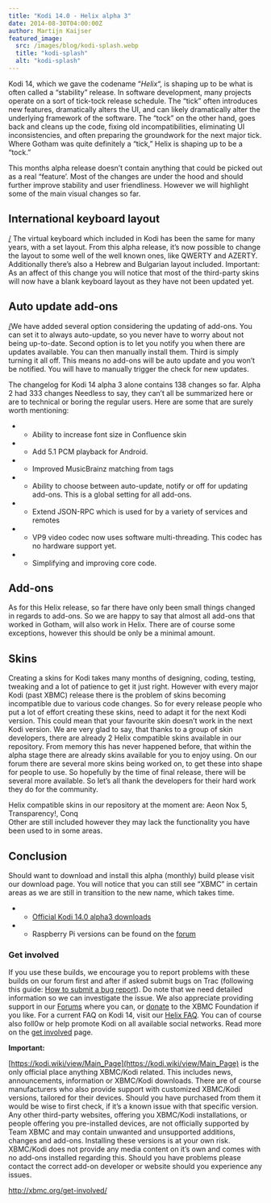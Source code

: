 ```yaml
---
title: "Kodi 14.0 - Helix alpha 3"
date: 2014-08-30T04:00:00Z
author: Martijn Kaijser
featured_image:
  src: /images/blog/kodi-splash.webp
  title: "kodi-splash"
  alt: "kodi-splash"
---
```


Kodi 14, which we gave the codename “_Helix_“, is shaping up to be what is often called a “stability” release. In software development, many projects operate on a sort of tick-tock release schedule. The “tick” often introduces new features, dramatically alters the UI, and can likely dramatically alter the underlying framework of the software. The “tock” on the other hand, goes back and cleans up the code, fixing old incompatibilities, eliminating UI inconsistencies, and often preparing the groundwork for the next major tick. Where Gotham was quite definitely a “tick,” Helix is shaping up to be a “tock.”

This months alpha release doesn’t contain anything that could be picked out as a real “feature’. Most of the changes are under the hood and should further improve stability and user friendliness. However we will highlight some of the main visual changes so far.

## International keyboard layout

[/](/images/blog/keyboard_layout_setting.webp) The virtual keyboard which included in Kodi has been the same for many years, with a set layout. From this alpha release, it’s now possible to change the layout to some well of the well known ones, like QWERTY and AZERTY. Additionally there’s also a Hebrew and Bulgarian layout included. Important: As an affect of this change you will notice that most of the third-party skins will now have a blank keyboard layout as they have not been updated yet.

## Auto update add-ons

[/](https://kodi.wiki/images/blog/keyboard_layout_setting.webp)We have added several option considering the updating of add-ons. You can set it to always auto-update, so you never have to worry about not being up-to-date. Second option is to let you notify you when there are updates available. You can then manually install them. Third is simply turning it all off. This means no add-ons will be auto update and you won’t be notified. You will have to manually trigger the check for new updates.

The changelog for Kodi 14 alpha 3 alone contains 138 changes so far. Alpha 2 had 333 changes Needless to say, they can’t all be summarized here or are to technical or boring the regular users. Here are some that are surely worth mentioning:

- - Ability to increase font size in Confluence skin
- - Add 5.1 PCM playback for Android.
- - Improved MusicBrainz matching from tags
- - Ability to choose between auto-update, notify or off for updating add-ons. This is a global setting for all add-ons.
- - Extend JSON-RPC which is used for by a variety of services and remotes
- - VP9 video codec now uses software multi-threading. This codec has no hardware support yet.
- - Simplifying and improving core code.

## Add-ons

As for this Helix release, so far there have only been small things changed in regards to add-ons. So we are happy to say that almost all add-ons that worked in Gotham, will also work in Helix. There are of course some exceptions, however this should be only be a minimal amount.

## Skins

Creating a skins for Kodi takes many months of designing, coding, testing, tweaking and a lot of patience to get it just right. However with every major Kodi (past XBMC) release there is the problem of skins becoming incompatible due to various code changes. So for every release people who put a lot of effort creating these skins, need to adapt it for the next Kodi version. This could mean that your favourite skin doesn’t work in the next Kodi version. We are very glad to say, that thanks to a group of skin developers, there are already 2 Helix compatible skins available in our repository. From memory this has never happened before, that within the alpha stage there are already skins available for you to enjoy using. On our forum there are several more skins being worked on, to get these into shape for people to use. So hopefully by the time of final release, there will be several more available. So let’s all thank the developers for their hard work they do for the community.

Helix compatible skins in our repository at the moment are: Aeon Nox 5, Transparency!, Conq  
 Other are still included however they may lack the functionality you have been used to in some areas.

## Conclusion

Should want to download and install this alpha (monthly) build please visit our download page. You will notice that you can still see “XBMC” in certain areas as we are still in transition to the new name, which takes time.

- - [Official Kodi 14.0 alpha3 downloads](https://kodi.wiki/download/)
- - Raspberry Pi versions can be found on the [forum](https://forum.kodi.tv/forumdisplay.php?fid=166)

### Get involved

If you use these builds, we encourage you to report problems with these builds on our forum first and after if asked submit bugs on Trac (following this guide: [How to submit a bug report](https://kodi.wiki/view/HOW-TO:Submit_a_bug_report)). Do note that we need detailed information so we can investigate the issue. We also appreciate providing support in our [Forums](https://forum.kodi.tv/ "XBMC Forums") where you can, or [donate](https://kodi.wiki/contribute/donate/ "XBMC Foundation Donations") to the XBMC Foundation if you like. For a current FAQ on Kodi 14, visit our [Helix FAQ](<https://kodi.wiki/view/Kodi_v14_(Helix)_FAQ>). You can of course also foll0w or help promote Kodi on all available social networks. Read more on the [get involved](/get-involved) page.

**Important:**

[https://kodi.wiki/view/Main_Page](https://kodi.wiki/view/Main_Page) is the only official place anything XBMC/Kodi related. This includes news, announcements, information or XBMC/Kodi downloads. There are of course manufacturers who also provide support with customized XBMC/Kodi versions, tailored for their devices. Should you have purchased from them it would be wise to first check, if it’s a known issue with that specific version. Any other third-party websites, offering you XBMC/Kodi installations, or people offering you pre-installed devices, are not officially supported by Team XBMC and may contain unwanted and unsupported additions, changes and add-ons. Installing these versions is at your own risk. XBMC/Kodi does not provide any media content on it’s own and comes with no add-ons installed regarding this. Should you have problems please contact the correct add-on developer or website should you experience any issues.

<http://xbmc.org/get-involved/>
